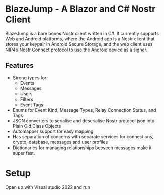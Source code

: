 # BlazeJump - A Blazor and C# Nostr Client

BlazeJump is a bare bones Nostr client written in C#. It currently supports Web and Android platforms, where the Android app is a Nostr client that stores your keypair in Android Secure Storage, and the web client uses NIP46 Nostr Connect protocol to use the Android device as a signer.

## Features
* Strong types for:
  * Events
  * Messages
  * Users
  * Filters
  * Event Tags
* Enums for Event Kind, Message Types, Relay Connection Status, and Tags
* JSON converters to serialise and deserialise Nostr protocol json into Plain Old Class Objects
* Automapper support for easy mapping
* Has separation of concerns with separate services for connections, crypto, database, messages and user profiles
* Dictionaries for managing relationships between messages make it super fast.

# Setup
Open up with Visual studio 2022 and run
